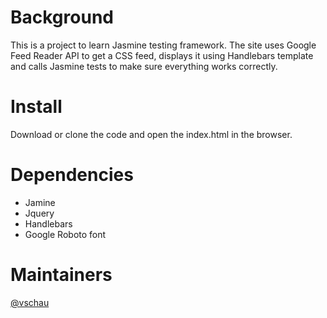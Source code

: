 # Background
This is a project to learn Jasmine testing framework.  The site uses Google Feed Reader API to get a CSS feed, displays it using Handlebars template and calls Jasmine tests to make sure everything works correctly.

# Install
Download or clone the code and open the index.html in the browser.

# Dependencies
- Jamine
- Jquery
- Handlebars
- Google Roboto font

# Maintainers
[@vschau](https://github.com/vschau)
